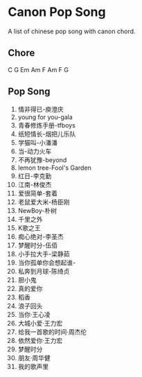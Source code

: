 # Canon Pop Song

A list of chinese pop song with canon chord.

## Chore

C G Em Am F Am F G

## Pop Song

1. 情非得已-庾澄庆 
2. young for you-gala 
3. 青春修炼手册-tfboys 
4. 纸短情长-烟把儿乐队 
5. 学猫叫-小潘潘 
6. 当-动力火车 
7. 不再犹豫-beyond 
8. lemon tree-Fool's Garden 
9. 红日-李克勤 
10. 江南-林俊杰
11. 爱很简单-套着
12. 老鼠爱大米-杨臣刚
13. NewBoy-朴树
14. 千里之外
15. K歌之王
16. 痴心绝对-李圣杰
17. 梦醒时分-伍佰
18. 小手拉大手-梁静茹
19. 当你孤单你会想起谁-
20. 私奔到月球-陈绮贞
21. 胆小鬼
22. 真的爱你
23. 稻香
24. 浪子回头
25. 当你·王心凌
26. 大城小爱·王力宏
27. 给我一首歌的时间·周杰伦
28. 依然爱你·王力宏
29. 梦醒时分
30. 朋友·周华健
31. 我的歌声里

